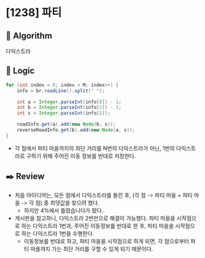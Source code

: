 # [1238] 파티

## :pushpin: **Algorithm**

다익스트라

## :round_pushpin: **Logic**

```java
for (int index = 0; index < M; index++) {
    info = br.readLine().split(" ");

    int a = Integer.parseInt(info[0]) - 1;
    int b = Integer.parseInt(info[1]) - 1;
    int s = Integer.parseInt(info[2]);

    roadInfo.get(a).add(new Node(b, s));
    reverseRoadInfo.get(b).add(new Node(a, s));
}
```

- 각 점에서 파티 마을까지의 최단 거리를 N번의 다익스트라가 아닌, 1번의 다익스트라로 구하기 위해 주어진 이동 정보를 반대로 저장한다.

## :black_nib: **Review**

- 처음 아이디어는, 모든 점에서 다익스트라를 돌린 후, (각 점 -> 파티 마을 + 파티 마을 -> 각 점) 중 최댓값을 찾으려 했다.
  - 하지만 4%에서 틀렸습니다가 떴다..
- 게시판을 참고하니, 다익스트라 2번만으로 해결이 가능했다. 파티 마을을 시작점으로 하는 다익스트라 1번과, 주어진 이동정보를 반대로 한 후, 파티 마을을 시작점으로 하는 다익스트라 1번을 수행한다.
  - 이동정보를 반대로 하고, 파티 마을을 시작점으로 하게 되면, 각 점으로부터 파티 마을까지 가는 최단 거리를 구할 수 있게 되기 때문이다.